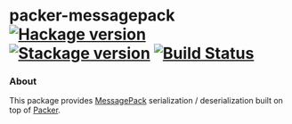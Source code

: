 # packer-messagepack [![Hackage version](https://img.shields.io/hackage/v/packer-messagepack.svg?label=Hackage)](https://hackage.haskell.org/package/packer-messagepack) [![Stackage version](https://www.stackage.org/package/packer-messagepack/badge/lts?label=Stackage)](https://www.stackage.org/package/packer-messagepack) [![Build Status](https://travis-ci.org/mtesseract/packer-messagepack.svg?branch=master)](https://travis-ci.org/mtesseract/packer-messagepack)

### About

This package provides [MessagePack](http://msgpack.org/index.html)
serialization / deserialization built on top of
[Packer](https://hackage.haskell.org/package/packer).
